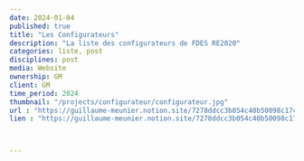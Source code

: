 ```yaml
---
date: 2024-01-04
published: true
title: "Les Configurateurs"
description: "La liste des configurateurs de FDES RE2020"
categories: liste, post
disciplines: post
media: Website
ownership: GM
client: GM
time_period: 2024
thumbnail: "/projects/configurateur/configurateur.jpg"
url : "https://guillaume-meunier.notion.site/7278ddcc3b054c40b50098c17cd91a24?v=8300596d5dda4e61a68b2a9b394a1e3a"
lien : "https://guillaume-meunier.notion.site/7278ddcc3b054c40b50098c17cd91a24?v=8300596d5dda4e61a68b2a9b394a1e3a"



---
```

